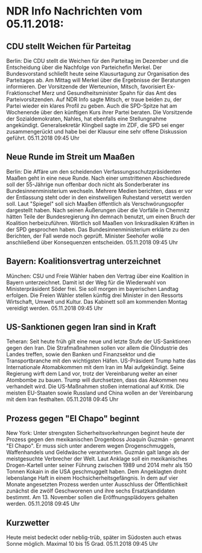 # NDR Info Nachrichten vom 05.11.2018:


## CDU stellt Weichen für Parteitag
Berlin:	Die CDU stellt die Weichen für den Parteitag im Dezember und die Entscheidung über die Nachfolge von Parteichefin Merkel. Der Bundesvorstand schließt heute seine Klausurtagung zur Organisation des Parteitages ab. Am Mittag will Merkel über die Ergebnisse der Beratungen informieren. Der Vorsitzende der Werteunion, Mitsch, favorisiert Ex-Fraktionschef Merz und Gesundheitsminister Spahn für das Amt des Parteivorsitzenden. Auf NDR Info sagte Mitsch, er traue beiden zu, der Partei wieder ein klares Profil zu geben. Auch die SPD-Spitze hat am Wochenende über den künftigen Kurs ihrer Partei beraten. Die Vorsitzende der Sozialdemokraten, Nahles, hat ebenfalls eine Stellungnahme angekündigt. Generalsekretär Klingbeil sagte im ZDF, die SPD sei enger zusammengerückt und habe bei der Klausur eine sehr offene Diskussion geführt. 05.11.2018 09:45 Uhr 

## Neue Runde im Streit um Maaßen
Berlin:	Die Affäre um den scheidenden Verfassungsschutzpräsidenten Maaßen geht in eine neue Runde. Nach einer umstrittenen Abschiedsrede soll der 55-Jährige nun offenbar doch nicht als Sonderberater ins Bundesinnenministerium wechseln. Mehrere Medien berichten, dass er vor der Entlassung steht oder in den einstweiligen Ruhestand versetzt werden soll. Laut "Spiegel" soll sich Maaßen öffentlich als Verschwörungsopfer dargestellt haben. Nach seinen Äußerungen über die Vorfälle in Chemnitz hätten Teile der Bundesregierung ihn demnach benutzt, um einen Bruch der Koalition herbeizuführen. Wörtlich soll Maaßen von linksradikalen Kräften in der SPD gesprochen haben. Das Bundesinnenministerium erklärte zu den Berichten, der Fall werde noch geprüft. Minister Seehofer wolle anschließend über Konsequenzen entscheiden. 05.11.2018 09:45 Uhr 

## Bayern: Koalitionsvertrag unterzeichnet
München: CSU und Freie Wähler haben den Vertrag über eine Koalition in Bayern unterzeichnet. Damit ist der Weg für die Wiederwahl von Ministerpräsident Söder frei. Sie soll morgen im bayerischen Landtag erfolgen. Die Freien Wähler stellen künftig drei Minister in den Ressorts Wirtschaft, Umwelt und Kultur. Das Kabinett soll am kommenden Montag vereidigt werden. 05.11.2018 09:45 Uhr 

## US-Sanktionen gegen Iran sind in Kraft
Teheran:	Seit heute früh gilt eine neue und letzte Stufe der US-Sanktionen gegen den Iran. Die Strafmaßnahmen sollen vor allem die Ölindustrie des Landes treffen, sowie den Banken und Finanzsektor und die Transportbranche mit den wichtigsten Häfen. US-Präsident Trump hatte das Internationale Atomabkommen mit dem Iran im Mai aufgekündigt. Seine Regierung wirft dem Land vor, trotz der Vereinbarung weiter an einer Atombombe zu bauen. Trump will durchsetzen, dass das Abkommen neu verhandelt wird. Die US-Maßnahmen stoßen international auf Kritik. Die meisten EU-Staaten sowie Russland und China wollen an der Vereinbarung mit dem Iran festhalten. 05.11.2018 09:45 Uhr 

## Prozess gegen "El Chapo" beginnt
New York: Unter strengsten Sicherheitsvorkehrungen beginnt heute der Prozess gegen den mexikanischen Drogenboss Joaquín Guzmán - genannt "El Chapo". Er muss sich unter anderem wegen Drogenschmuggels, Waffenhandels und Geldwäsche verantworten. Guzmán galt lange als der meistgesuchte Verbrecher der Welt. Laut Anklage soll ein mexikanisches Drogen-Kartell unter seiner Führung zwischen 1989 und 2014 mehr als 150 Tonnen Kokain in die USA geschmuggelt haben. Dem Angeklagten droht lebenslange Haft in einem Hochsicherheitsgefängnis. In dem auf vier Monate angesetzten Prozess werden unter Ausschluss der Öffentlichkeit zunächst die zwölf Geschworenen und ihre sechs Ersatzkandidaten bestimmt. Am 13. November sollen die Eröffnungsplädoyers gehalten werden. 05.11.2018 09:45 Uhr 

## Kurzwetter
Heute meist bedeckt oder neblig-trüb, später im Südosten auch etwas Sonne möglich. Maximal 10 bis 15 Grad. 05.11.2018 09:45 Uhr 
